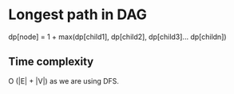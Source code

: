 # Longest path in DAG

dp[node] = 1 + max(dp[child1], dp[child2], dp[child3]... dp[childn])

## Time complexity 
O (|E| + |V|) as we are using DFS.
